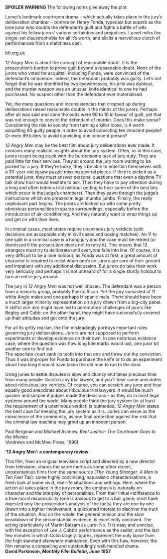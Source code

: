 

**SPOILER WARNING** The following notes give away the plot.

Lumet’s landmark courtroom drama – which actually takes place in the jury’s deliberation chamber – centres on Henry Fonda, typecast but superb as the lone juror who doubts the defendant’s guilt and fights a battle of wits against his fellow jurors’ various certainties and prejudices. Lumet milks the single-set claustrophobia for all it’s worth, and elicits a marvellous clutch of performances from a matchless cast.

bfi.org.uk

_12 Angry Men_ is about the concept of reasonable doubt. It is the prosecution’s burden to prove guilt beyond a reasonable doubt. None of the jurors who voted for acquittal, including Fonda, were convinced of the defendant’s innocence. Indeed, the defendant probably was guilty. Let’s not forget that he was identified by two eyewitnesses, his alibi was dubious, and the murder weapon was an unusual knife identical to one he had purchased. No suspect other than the defendant ever materialised.

Yet, the many questions and inconsistencies that cropped up during deliberations raised reasonable doubts in the minds of the jurors. Perhaps after all was said and done the odds were 90 to 10 in favour of guilt, yet that was not enough to convict the defendant of murder. Does this make sense? Considering the risk to society from turning a killer loose, is it worth acquitting 90 guilty people in order to avoid convicting ten innocent people? Or even 99 killers to avoid convicting one innocent person?

_12 Angry Men_ may be the best film about jury deliberations ever made. It contains many realistic insights about the jury system. Often, as in this case, jurors resent being stuck with the burdensome task of jury duty. They are paid little for their services. They sit around the jury room waiting to be picked for a jury. If they’re lucky, they’ll be able to entertain themselves with a 30-year-old jigsaw puzzle missing several pieces. If they’re picked as a potential juror, they must answer personal questions that even a daytime TV talk show host would hesitate to ask. Then they have to pay attention during a long and often tedious trial (without getting to hear some of the best bits which occur in the judge’s chambers). Then they yawn through the judge’s instructions which are phrased in legal mumbo jumbo. Finally, the really unpleasant part begins. The jurors are locked up with some pretty obnoxious personalities in sparse surroundings, especially before the introduction of air-conditioning. And they naturally want to wrap things up and get on with their lives.

In criminal cases, most states require unanimous jury verdicts (split decisions are acceptable only in civil cases and boxing matches). An 11 to one split in a criminal case is a hung jury and the case must be retried (or dismissed if the prosecution elects not to retry it). This means that 12 strangers must try to deliberate until everyone falls into line. Of course, it is very difficult to be a lone holdout, as Fonda was at first; a great amount of character is required to resist when one’s co-jurors are sure of their ground and impatient with any additional discussion. But jurors do take their work very seriously and perhaps it is not unheard of for a single sturdy holdout to turn an entire jury around.

The jury in _12 Angry Men_ was not well chosen. The defendant was a person from a minority group, probably Puerto Rican. Yet the jury consisted of 11 white Anglo males and one perhaps Hispanic male. There should have been a much larger minority representation on a jury drawn from a big-city panel.  
A skilful _voir dire_ might have led to peremptory challenges of jurors like Begley and Cobb; on the other hand, they might have successfully covered up their attitudes and got onto the jury.

For all its gritty realism, the film misleadingly portrays important rules governing jury deliberations. Jurors are not supposed to perform experiments or develop evidence on their own. In one notorious evidence case, where the question was how long bite marks would last, one juror bit another one to find out.  
The appellate court sank its teeth into that one and threw out the conviction. Thus it was improper for Fonda to purchase the knife or to do an experiment about how long it would have taken the old man to run to the door.

Using juries to settle disputes is slow and clumsy and takes precious time from many people. Scratch any trial lawyer, and you’ll hear some anecdotes about ridiculous jury verdicts. Of course, you can scratch any juror and hear equally good anecdotes about ridiculous trial lawyers. It would be much quicker and simpler if judges made the decisions – as they do in most legal systems around the world. Many people think the jury system (or at least the requirement of a unanimous verdict) is outmoded. _12 Angry Men_ states the best case for keeping the jury system as it is. Juries can serve as the conscience of the community, as one final protection against the risk that the criminal law machine may grind up an innocent person.

Paul Bergman and Michael Asimow, _Reel Justice: The Courtroom Goes to the Movies_  
(Andrews and McMeel Press, 1996)

**‘12 Angry Men’: a contemporary review**

This film, from an original television script and directed by a new director from television, shares the same merits as some other recent, unostentatious films from the same source (_The Young Stranger_, _A Man Is Ten Feet Tall_): some highly convincing, naturalistic characterisations, a fresh look at some vivid, real-life situations and settings. Here, where the action all takes place in the jury room, the emphasis is naturally on character and the interplay of personalities. From their initial indifference to a true moral responsibility (one is anxious to get to a ball game; most have digested only the prosecutor’s analysis of the facts) they are one by one drawn into a tighter involvement, a quickened interest to discover the truth of the situation. And on the whole, the general tension and the slow breakdown of the circumstantial evidence, is excellently contrived. The acting (particularly of Martin Balsam as Juror No. 1) is easy and concise, with the exception of Lee J. Cobb’s performance as the sadist; and the last few minutes in which Cobb largely figures, represent the only lapse from the high standard elsewhere maintained. Even with this flaw, however, the film remains a compelling and outstandingly well-handled drama.  
**David Parkinson, _Monthly Film Bulletin_, June 1957**  
<br>

<!--stackedit_data:
eyJoaXN0b3J5IjpbLTQ3MjU4NzYyN119
-->